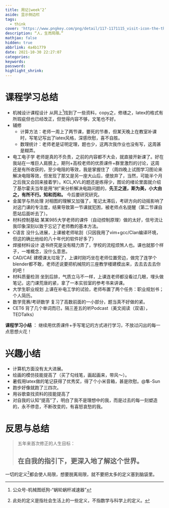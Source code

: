 ```yaml
---
title: 周记|week‘2’
aside: 显示侧边栏
tags:
  - think
cover: 'https://www.pngkey.com/png/detail/117-1171115_visit-icon-the-thinker-png.png'
description: “人，生而局限。”
mathjax: false
hidden: true
abbrlink: 4a4b1779
date: 2021-10-30 22:27:07
categories:
keywords:
password:
highlight_shrink:
---
```


# 课程学习总结

* 机械设计课程设计 从网上[^1]找到了一些资料，copy之，修缮之，latex的格式有所瑕疵但也已经改正，但觉得内容不够，文笔也不好。
* 辅修
  * 计算方法：老师一周上了两节课，要死的节奏，但某天晚上在教室补课时，写笔记写出了latex风格，深感欣慰，喜不自胜。
  * 数理统计：老师老是证明定理，题也少，这两次我作业也没有写，这周甚是糊弄。
* 电工电子学 老师是真的不负责，之前的内容都不大会，就直接开新课了。好在我站在一堆巨人肩膀上，期刊+高校老师的优质课件+群里激烈的讨论，这周还是有所收获的，至少电阻的等效，我是掌握住了（周四晚上试图学习图论来解决电阻等效，但发现了那又是另一座大山后，便放弃了，当然，可能半个月之后我又会回来接着学）。KCL,KVL的题还是练得少，图论的绪论里面就介绍了基尔霍夫当年是用“树”来分析解决电路问题的，**先王之道，斯为美，小大由之，有所不行。知和而和。** 今后要研究研究。
* 金属学与热处理 对相图的理解又加强了，笔记太滞后，考研方向的动摇影响了对这门课的专注度，结果导致第一节课就犯困，被老师点名提醒（第二节课自愿站后面听去了）。
* 材料控制基础 某某985大学老师的课件（自动控制原理）做的太好，信号流让我印象深刻以致于忘记了老师教的基本方法。
* C语言 没什么进展，上课被老师呲刮（只因我用了vim+gcc/Clan编译环境，但这的确比他给的八十年代的软件好多了）
* 焊接材料设计 退书终究是没有精力弄了，学校的流程烦煞人也。课也就那个样子，一堆概念，没什么意思。
* CAD/CAE 建模课太垃圾了，上课时刚巧坐在老师位置旁边，做完了连学个blender都不敢，老师还说要把机械院的三座教学楼建模出来，去去去去去你的吧！
* 材料质量检测 坐到后排，气质立马不一样，上课连老师都没看过几眼，埋头做笔记，这门课荒唐的紧，拿了一本实验室的参考书来讲课。
* 大学生职业规划 上课在补电工学的试验，老师布置了两个任务：职业规划书；个人简历。
* 数学竞赛/考研数学 复习了高数前面的一小部分，题当真不好做的紧。
* CET6 背了几个单词而已，隔三差五的听Podcast（美文阅读（双语），TEDTalks）

**课程学习小结** ： 继续用优质课件+手写笔记的方式进行学习，不放过闪出的每一点思想火花！

# 兴趣小结

* 计算机方面没有太大进展。
* 绘画的模仿技能提高了（买了勾线笔，画起画来，带风～）。
* 暑假用latex做的笔记获得了优秀奖，得了个小米音箱，甚是欣慰。@隼-Sun
* 跑步好像就跑了三四次。
* 用谷歌查找资料的技能提高了
* 对自我的认知“提高”了，明白了我不是理想中的我，而是过去的每一刻塑造的，永不停息，不断改变的，有喜怒哀愁的我。

# 反思与总结

  > 五年来首次修正的人生目标：
  >
  > ## 在自我的指引下，更深入地了解这个世界。

一切的定义[^2]都会使人局限，想要脱离局限，就不要把太多的定义塞到脑袋里。

[^1]:公众号-机械图纸狗-“蜗轮蜗杆减速器”

[^2]:此处的定义是指社会生活上的一些定义，不指数学与科学上的定义。